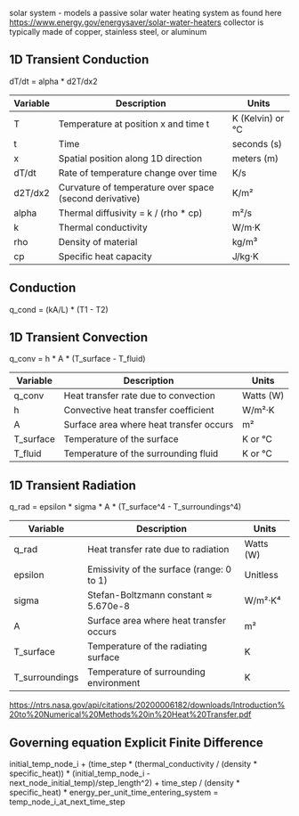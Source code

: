 solar system - models a passive solar water heating system as found here https://www.energy.gov/energysaver/solar-water-heaters
collector is typically made of copper, stainless steel, or aluminum

## 1D Transient Conduction
dT/dt = alpha * d2T/dx2

| Variable | Description                                             | Units            |
| -------- | ------------------------------------------------------- | ---------------- |
| T        | Temperature at position x and time t                    | K (Kelvin) or °C |
| t        | Time                                                    | seconds (s)      |
| x        | Spatial position along 1D direction                     | meters (m)       |
| dT/dt    | Rate of temperature change over time                    | K/s              |
| d2T/dx2  | Curvature of temperature over space (second derivative) | K/m²             |
| alpha    | Thermal diffusivity = k / (rho \* cp)                   | m²/s             |
| k        | Thermal conductivity                                    | W/m·K            |
| rho      | Density of material                                     | kg/m³            |
| cp       | Specific heat capacity                                  | J/kg·K           |

## Conduction
q_cond = (kA/L) * (T1 - T2)

## 1D Transient Convection
q_conv = h * A * (T_surface - T_fluid)

| Variable   | Description                             | Units     |
| ---------- | --------------------------------------- | --------- |
| q\_conv    | Heat transfer rate due to convection    | Watts (W) |
| h          | Convective heat transfer coefficient    | W/m²·K    |
| A          | Surface area where heat transfer occurs | m²        |
| T\_surface | Temperature of the surface              | K or °C   |
| T\_fluid   | Temperature of the surrounding fluid    | K or °C   |

## 1D Transient Radiation
q_rad = epsilon * sigma * A * (T_surface^4 - T_surroundings^4)

| Variable        | Description                               | Units     |
| --------------- | ----------------------------------------- | --------- |
| q\_rad          | Heat transfer rate due to radiation       | Watts (W) |
| epsilon         | Emissivity of the surface (range: 0 to 1) | Unitless  |
| sigma           | Stefan-Boltzmann constant ≈ 5.670e-8      | W/m²·K⁴   |
| A               | Surface area where heat transfer occurs   | m²        |
| T\_surface      | Temperature of the radiating surface      | K         |
| T\_surroundings | Temperature of surrounding environment    | K         |

https://ntrs.nasa.gov/api/citations/20200006182/downloads/Introduction%20to%20Numerical%20Methods%20in%20Heat%20Transfer.pdf

## Governing equation Explicit Finite Difference
initial_temp_node_i + (time_step * (thermal_conductivity / (density * specific_heat)) * (initial_temp_node_i - next_node_initial_temp)/step_length^2) + time_step / (density * specific_heat) * energy_per_unit_time_entering_system = temp_node_i_at_next_time_step
